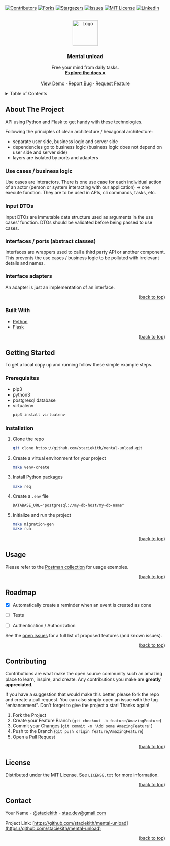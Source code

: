 <div id="top"></div>

[![Contributors][contributors-shield]][contributors-url]
[![Forks][forks-shield]][forks-url]
[![Stargazers][stars-shield]][stars-url]
[![Issues][issues-shield]][issues-url]
[![MIT License][license-shield]][license-url]
[![LinkedIn][linkedin-shield]][linkedin-url]



<!-- PROJECT LOGO -->
<br />
<div align="center">
  <a href="https://github.com/staciekith/mental-unload">
    <img src="images/logo.png" alt="Logo" width="80" height="80">
  </a>

<h3 align="center">Mental unload</h3>

  <p align="center">
    Free your mind from daily tasks.
    <br />
    <a href="https://github.com/staciekith/mental-unload"><strong>Explore the docs »</strong></a>
    <br />
    <br />
    <a href="https://github.com/staciekith/mental-unload">View Demo</a>
    ·
    <a href="https://github.com/staciekith/mental-unload/issues">Report Bug</a>
    ·
    <a href="https://github.com/staciekith/mental-unload/issues">Request Feature</a>
  </p>
</div>



<!-- TABLE OF CONTENTS -->
<details>
  <summary>Table of Contents</summary>
  <ol>
    <li>
      <a href="#about-the-project">About The Project</a>
      <ul>
        <li><a href="#built-with">Built With</a></li>
      </ul>
    </li>
    <li>
      <a href="#getting-started">Getting Started</a>
      <ul>
        <li><a href="#prerequisites">Prerequisites</a></li>
        <li><a href="#installation">Installation</a></li>
      </ul>
    </li>
    <li><a href="#usage">Usage</a></li>
    <li><a href="#roadmap">Roadmap</a></li>
    <li><a href="#contributing">Contributing</a></li>
    <li><a href="#license">License</a></li>
    <li><a href="#contact">Contact</a></li>
    <li><a href="#acknowledgments">Acknowledgments</a></li>
  </ol>
</details>



<!-- ABOUT THE PROJECT -->
## About The Project

<!-- [![Product Name Screen Shot][product-screenshot]](https://example.com) -->

API using Python and Flask to get handy with these technologies.

Following the principles of clean architecture / hexagonal architecture:
- separate user side, business logic and server side
- dependencies go to business logic (business logic does not depend on user side and server side)
- layers are isolated by ports and adapters

### Use cases / business logic
Use cases are interactors. There is one use case for each individual action of an actor (person or system interacting with our application) -> one execute function.
They are to be used in APIs, cli commands, tasks, etc.

### Input DTOs
Input DTOs are immutable data structure used as arguments in the use cases' function. DTOs should be validated before being passed to use cases.

### Interfaces / ports (abstract classes)
Interfaces are wrappers used to call a third party API or another component. This prevents the use cases / business logic to be polluted with irrelevant details and names.

### Interface adapters
An adapter is just an implementation of an interface.

<p align="right">(<a href="#top">back to top</a>)</p>



### Built With

* [Python](https://www.python.org/)
* [Flask](https://flask.palletsprojects.com)

<p align="right">(<a href="#top">back to top</a>)</p>



<!-- GETTING STARTED -->
## Getting Started

To get a local copy up and running follow these simple example steps.

### Prerequisites

* pip3
* python3
* postgresql database
* virtualenv
  ```sh
  pip3 install virtualenv
  ```

### Installation

1. Clone the repo
   ```sh
   git clone https://github.com/staciekith/mental-unload.git
   ```
2. Create a virtual environment for your project
   ```sh
   make venv-create
   ```
3. Install Python packages
   ```sh
   make req
   ```
4. Create a `.env` file
   ```.env
   DATABASE_URL="postgresql://my-db-host/my-db-name"
   ```
5. Initialize and run the project
   ```sh
   make migration-gen
   make run
   ```

<p align="right">(<a href="#top">back to top</a>)</p>



<!-- USAGE EXAMPLES -->
## Usage

Please refer to the [Postman collection](https://www.getpostman.com/collections/81c82ff4d5838ce2ad79) for usage exemples.


<p align="right">(<a href="#top">back to top</a>)</p>



<!-- ROADMAP -->
## Roadmap

- [x] Automatically create a reminder when an event is created as done
- [ ] Tests
- [ ] Authentication / Authorization


See the [open issues](https://github.com/staciekith/mental-unload/issues) for a full list of proposed features (and known issues).

<p align="right">(<a href="#top">back to top</a>)</p>



<!-- CONTRIBUTING -->
## Contributing

Contributions are what make the open source community such an amazing place to learn, inspire, and create. Any contributions you make are **greatly appreciated**.

If you have a suggestion that would make this better, please fork the repo and create a pull request. You can also simply open an issue with the tag "enhancement".
Don't forget to give the project a star! Thanks again!

1. Fork the Project
2. Create your Feature Branch (`git checkout -b feature/AmazingFeature`)
3. Commit your Changes (`git commit -m 'Add some AmazingFeature'`)
4. Push to the Branch (`git push origin feature/AmazingFeature`)
5. Open a Pull Request

<p align="right">(<a href="#top">back to top</a>)</p>



<!-- LICENSE -->
## License

Distributed under the MIT License. See `LICENSE.txt` for more information.

<p align="right">(<a href="#top">back to top</a>)</p>



<!-- CONTACT -->
## Contact

Your Name - [@staciekith](https://twitter.com/staciekith) - stae.dev@gmail.com

Project Link: [https://github.com/staciekith/mental-unload](https://github.com/staciekith/mental-unload)

<p align="right">(<a href="#top">back to top</a>)</p>


<!-- MARKDOWN LINKS & IMAGES -->
<!-- https://www.markdownguide.org/basic-syntax/#reference-style-links -->
[contributors-shield]: https://img.shields.io/github/contributors/staciekith/mental-unload.svg?style=for-the-badge
[contributors-url]: https://github.com/staciekith/mental-unload/graphs/contributors
[forks-shield]: https://img.shields.io/github/forks/staciekith/mental-unload.svg?style=for-the-badge
[forks-url]: https://github.com/staciekith/mental-unload/network/members
[stars-shield]: https://img.shields.io/github/stars/staciekith/mental-unload.svg?style=for-the-badge
[stars-url]: https://github.com/staciekith/mental-unload/stargazers
[issues-shield]: https://img.shields.io/github/issues/staciekith/mental-unload.svg?style=for-the-badge
[issues-url]: https://github.com/staciekith/mental-unload/issues
[license-shield]: https://img.shields.io/github/license/staciekith/mental-unload.svg?style=for-the-badge
[license-url]: https://github.com/staciekith/mental-unload/blob/main/LICENSE.txt
[linkedin-shield]: https://img.shields.io/badge/-LinkedIn-black.svg?style=for-the-badge&logo=linkedin&colorB=555
[linkedin-url]: https://linkedin.com/in/staciekith
[product-screenshot]: images/screenshot.png
